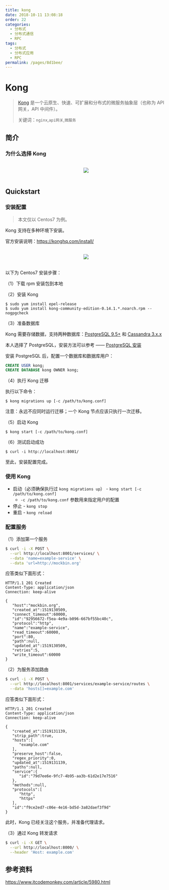 ```yaml
---
title: kong
date: 2018-10-11 13:08:18
order: 22
categories:
  - 分布式
  - 分布式通信
  - RPC
tags:
  - 分布式
  - 分布式应用
  - RPC
permalink: /pages/8d1bee/
---
```


# Kong

> [Kong](https://github.com/Kong/kong) 是一个云原生、快速、可扩展和分布式的微服务抽象层（也称为 API 网关，API 中间件）。
>
> 关键词：`nginx`,`api网关`,`微服务`

## 简介

### 为什么选择 Kong

<br>
<div align="center"><img src="https://raw.githubusercontent.com/dunwu/images/master/images/microservices/kong/why-kong.png"/></div>
<br>

## Quickstart

### 安装配置

> 本文仅以 Centos7 为例。

Kong 支持在多种环境下安装。

官方安装说明：https://konghq.com/install/

<br>
<div align="center"><img src="https://raw.githubusercontent.com/dunwu/images/master/snap/20180920181011104339.png"/></div>
<br>

以下为 Centos7 安装步骤：

（1）下载 rpm 安装包到本地

（2）安装 Kong

```
$ sudo yum install epel-release
$ sudo yum install kong-community-edition-0.14.1.*.noarch.rpm --nogpgcheck
```

（3）准备数据库

Kong 需要存储数据，支持两种数据库：[PostgreSQL 9.5+](http://www.postgresql.org/) 和 [Cassandra 3.x.x](http://cassandra.apache.org/)

本人选择了 PostgreSQL，安装方法可以参考 —— [PostgreSQL 安装](https://github.com/dunwu/database/blob/master/docs/postgresql.md#安装)

安装 PostgreSQL 后，配置一个数据库和数据库用户：

```sql
CREATE USER kong;
CREATE DATABASE kong OWNER kong;
```

（4）执行 Kong 迁移

执行以下命令：

```
$ kong migrations up [-c /path/to/kong.conf]
```

注意：永远不应同时运行迁移；一个 Kong 节点应该只执行一次迁移。

（5）启动 Kong

```
$ kong start [-c /path/to/kong.conf]
```

（6）测试启动成功

```
$ curl -i http://localhost:8001/
```

至此，安装配置完成。

### 使用 Kong

- 启动（必须确保执行过 `kong migrations up`） - `kong start [-c /path/to/kong.conf]`
  - `-c /path/to/kong.conf` 参数用来指定用户的配置
- 停止 - `kong stop`
- 重启 - `kong reload`

### 配置服务

（1）添加第一个服务

```sh
$ curl -i -X POST \
  --url http://localhost:8001/services/ \
  --data 'name=example-service' \
  --data 'url=http://mockbin.org'
```

应答类似下面形式：

```http
HTTP/1.1 201 Created
Content-Type: application/json
Connection: keep-alive

{
   "host":"mockbin.org",
   "created_at":1519130509,
   "connect_timeout":60000,
   "id":"92956672-f5ea-4e9a-b096-667bf55bc40c",
   "protocol":"http",
   "name":"example-service",
   "read_timeout":60000,
   "port":80,
   "path":null,
   "updated_at":1519130509,
   "retries":5,
   "write_timeout":60000
}
```

（2）为服务添加路由

```sh
$ curl -i -X POST \
  --url http://localhost:8001/services/example-service/routes \
  --data 'hosts[]=example.com'
```

应答类似下面形式：

```http
HTTP/1.1 201 Created
Content-Type: application/json
Connection: keep-alive

{
   "created_at":1519131139,
   "strip_path":true,
   "hosts":[
      "example.com"
   ],
   "preserve_host":false,
   "regex_priority":0,
   "updated_at":1519131139,
   "paths":null,
   "service":{
      "id":"79d7ee6e-9fc7-4b95-aa3b-61d2e17e7516"
   },
   "methods":null,
   "protocols":[
      "http",
      "https"
   ],
   "id":"f9ce2ed7-c06e-4e16-bd5d-3a82daef3f9d"
}
```

此时，Kong 已经关注这个服务，并准备代理请求。

（3）通过 Kong 转发请求

```sh
$ curl -i -X GET \
  --url http://localhost:8000/ \
  --header 'Host: example.com'
```

## 参考资料

https://www.itcodemonkey.com/article/5980.html